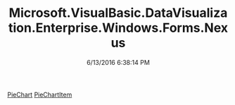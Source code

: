﻿---
title: Microsoft.VisualBasic.DataVisualization.Enterprise.Windows.Forms.Nexus
date: 6/13/2016 6:38:14 PM
---

[PieChart](T-Microsoft.VisualBasic.DataVisualization.Enterprise.Windows.Forms.Nexus.PieChart.html)
[PieChartItem](T-Microsoft.VisualBasic.DataVisualization.Enterprise.Windows.Forms.Nexus.PieChartItem.html)
